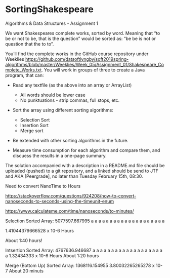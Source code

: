 # SortingShakespeare
Algorithms &amp; Data Structures - Assignment 1

We want Shakespeares complete works, sorted by word. Meaning that “to be or not to be, that is the question” would be sorted as: “be be is not or question that the to to”.

You’ll find the complete works in the GitHub course repository under Weeklies https://github.com/datsoftlyngby/soft2019spring-algorithms/blob/master/Weeklies/Week_05/Assignment_01/Shakespeare_Complete_Works.txt. You will work in groups of three to create a Java program, that can:

* Read any textfile (as the above into an array or ArrayList)
  * All words should be lower case
   * No punktuations - strip commas, full stops, etc.

* Sort the array using different sorting algorithms:
  * Selection Sort 
  * Insertion Sort 
  * Merge sort
 
* Be extended with other sorting algorithms in the future.

* Measure time consumption for each algorithm and compare them, and discuess the results in a one-page summary.

The solution accompanied with a description in a README.md file should be uploaded (pushed) to a git repository, and a linked should be send to JTF and AKA [Peergrade], no later than Tuesday February 15th, 08:30.

Need to convert NanoTime to Hours

https://stackoverflow.com/questions/924208/how-to-convert-nanoseconds-to-seconds-using-the-timeunit-enum

https://www.calculateme.com/time/nanoseconds/to-minutes/

Selection Sorted Array: 5077597.667995
a a a a a a a a a a a a a a a a a a a a 

1.41044379666528 x 10-6 Hours 

About 1:40 hours!

Intsertion Sorted Array: 4767636.946687
a a a a a a a a a a a a a a a a a a a a 
1.32434333 x 10-6 Hours
About 1:20 hours


Merge (Bottom Up) Sorted Array: 1368116.154955
3.80032265265278 x 10-7
About 20 minuts 
